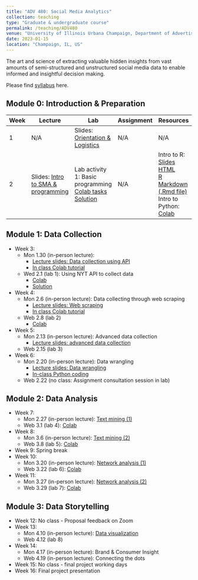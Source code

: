 ```yaml
---
title: "ADV 480: Social Media Analytics"
collection: teaching
type: "Graduate & undergraduate course"
permalink: /teaching/ADV480
venue: "University of Illinois Urbana Champaign, Department of Advertising"
date: 2023-01-15
location: "Champaign, IL, US"
---
```


The art and science of extracting valuable hidden insights from vast amounts of semi-structured and unstructured social media data to enable informed and insightful decision making.

Please find [syllabus](https://docs.google.com/document/d/1MgLldJJeVO-ILw-jHBWqG_DW3D8GQZ1nyCiHRsK1ygA/edit?usp=sharing) here. 

Module 0: Introduction & Preparation 
--------
| Week     | Lecture | Lab     | Assignment | Resources |
| -------- | ------- | ------- | ---------- |---------- |
| 1        |   N/A  | Slides: [Orientation & Logistics](https://docs.google.com/presentation/d/15b69b--si3OJIkc4vy9Nbmx049rOrzf6JL6WaMX3O5g) | N/A | N/A |
| 2        | Slides: [Intro to SMA & programming](https://docs.google.com/presentation/d/1vpY_-3Ol3RF8PvPD0f2bSKroAHzO3mTg7w44EqWShRc)   | Lab activity 1: Basic programming <br> [Colab tasks](https://colab.research.google.com/drive/1WcCJ44K34qDv7657ZQvMGMOGBjoNFrNe) <br> [Solution](https://colab.research.google.com/drive/1pyWf3wSOgi0jcfaiM-r5Rj8Y8vmBVzYr)| N/A | Intro to R: <br> [Slides](https://docs.google.com/presentation/d/1xAacHqitu9UC41ef57RgvU0rYsQcgeT4kXS4i1slsmY) <br> [HTML](https://mz44zhang.github.io/files/teaching/R-Basics.html) <br> [R Markdown (.Rmd file)](https://mz44zhang.github.io/files/teaching/R%20Basics.Rmd) Intro to Python: <br> [Colab](https://colab.research.google.com/drive/1bCN_SdsWdlPy8Hpp1l9CQvBMrtsr8O7Z)|


Module 1: Data Collection
--------
* Week 3:
	* Mon 1.30 (in-person lecture): 
		* [Lecture slides: Data collection using API](https://docs.google.com/presentation/d/1wcIRGO78cxpv5tzTOeV_FJXLeRXZZ4wrXvnWO3TKAD8/edit?usp=sharing)
		* [In class Colab tutorial](https://colab.research.google.com/drive/1Q8i_o4ih_HkCQk891Jsy8xrNk3hQI2vN?usp=sharing)
	* Wed 2.1 (lab 1): Using NYT API to collect data
		* [Colab](https://colab.research.google.com/drive/1h2okP1CH1qnP98U2563c5TMez2iZ_ekw?usp=sharing)
		* [Solution](https://colab.research.google.com/drive/1EzEG9-OakGRY7XveLex3kJHG72Tn8QTF?usp=sharing)
* Week 4:
	* Mon 2.6 (in-person lecture): Data collecting through web scraping
		* [Lecture slides: Web scraping](https://docs.google.com/presentation/d/14XfsTS1WdsIU1leFSEVz4Lhy5r--CWNLs5CM5zgz7js/edit)
		* [In class Colab tutorial](https://colab.research.google.com/drive/10wqiZfvqhzLku6DXtGZQvqY0OhiGtoZa?usp=sharing) 
	* Web 2.8 (lab 2)
		* [Colab](https://colab.research.google.com/drive/1d8teGQJ7IV7ZHdmOwLS5zxWMe8gC1ytP) 
* Week 5:
	* Mon 2.13 (in-person lecture): Advanced data collection 
		* [Lecture slides: advanced data collection](https://docs.google.com/presentation/d/1Gs6GYm8QI0rPmpuhMiD31Dh_uWorwH0bSEmQl4bh6Pw/edit?usp=sharing) 
	* Web 2.15 (lab 3)
* Week 6:
	* Mon 2.20 (in-person lecture): Data wrangling
		* [Lecture slides: Data wrangling](https://docs.google.com/presentation/d/1gqlLzFwXmhxT3vf3-shUSnWfj4ooEUy2fBs2ByyLVGo/edit?usp=sharing)
		* [In-class Python coding](https://colab.research.google.com/drive/1pb3vbT5mNEHb6Km3FqKH28EjPw4_sIl8?usp=sharing)
	* Web 2.22 (no class: Assignment consultation session in lab)

Module 2: Data Analysis
--------
* Week 7: 
	* Mon 2.27 (in-person lecture): [Text mining (1)](https://docs.google.com/presentation/d/1-uh6AvLX-9klF8qsBXO0bLcrAoLoBBkymmLZmn65114/edit)
	* Web 3.1 (lab 4): [Colab](https://colab.research.google.com/drive/1AdzoPW3cAPEd9DZrDb7W1cbTeRWItty1?usp=sharing)
* Week 8:
	* Mon 3.6 (in-person lecture): [Text mining (2)](https://docs.google.com/presentation/d/1flVUBMR-hVpmOSP6PSSpThFwOfl3Od4bj-9bjUuKaq4/edit)
	* Web 3.8 (lab 5): [Colab](https://colab.research.google.com/drive/1jpEeKAZvrf6P9fFdtK0XoWD865JMmHco?usp=sharing)
* Week 9: Spring break 
* Week 10:
	* Mon 3.20 (in-person lecture): [Network analysis (1)](https://docs.google.com/presentation/d/1UtJbFEMI26z_R6S4mio7YLY_cHGOzvBpNGK8sScHOvQ/edit)
	* Web 3.22 (lab 6): [Colab](https://colab.research.google.com/drive/1zdzEyg1cyU0mzCjDQcHWloNnIn7Rlx_0?usp=sharing)
* Week 11:
	* Mon 3.27 (in-person lecture): [Network analysis (2)](https://docs.google.com/presentation/d/1fffimuPW-T52tGtA_AU3W39Luzu8tMqrjctqATgKjVU/edit)
	* Web 3.29 (lab 7): [Colab](https://colab.research.google.com/drive/1EHDLk1UfBOxcAo_IBj5HsEsNuZM6MjJC)

Module 3: Data Storytelling
--------
* Week 12: No class - Proposal feedback on Zoom
* Week 13:
	* Mon 4.10 (in-person lecture): [Data visualization](https://docs.google.com/presentation/d/17sokPPO4Z4_FDw78KDVJ_rfVzDhh-3g17cjk2airzOY/edit?usp=sharing) 
	* Web 4.12 (lab 8)
* Week 14: 
	* Mon 4.17 (in-person lecture): Brand & Consumer Insight
	* Web 4.19 (in-person lecture): Connecting the dots
* Week 15: No class - final project working days
* Week 16: Final project presentation 









